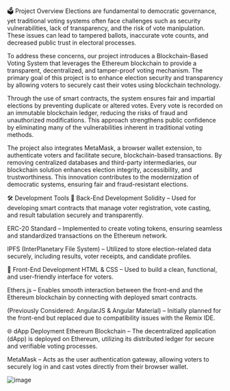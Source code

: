 🗳️ Project Overview
Elections are fundamental to democratic governance, yet traditional voting systems often face challenges such as security vulnerabilities, lack of transparency, and the risk of vote manipulation. These issues can lead to tampered ballots, inaccurate vote counts, and decreased public trust in electoral processes.

To address these concerns, our project introduces a Blockchain-Based Voting System that leverages the Ethereum blockchain to provide a transparent, decentralized, and tamper-proof voting mechanism. The primary goal of this project is to enhance election security and transparency by allowing voters to securely cast their votes using blockchain technology.

Through the use of smart contracts, the system ensures fair and impartial elections by preventing duplicate or altered votes. Every vote is recorded on an immutable blockchain ledger, reducing the risks of fraud and unauthorized modifications. This approach strengthens public confidence by eliminating many of the vulnerabilities inherent in traditional voting methods.

The project also integrates MetaMask, a browser wallet extension, to authenticate voters and facilitate secure, blockchain-based transactions. By removing centralized databases and third-party intermediaries, our blockchain solution enhances election integrity, accessibility, and trustworthiness. This innovation contributes to the modernization of democratic systems, ensuring fair and fraud-resistant elections.

🛠️ Development Tools
🔧 Back-End Development
Solidity – Used for developing smart contracts that manage voter registration, vote casting, and result tabulation securely and transparently.

ERC-20 Standard – Implemented to create voting tokens, ensuring seamless and standardized transactions on the Ethereum network.

IPFS (InterPlanetary File System) – Utilized to store election-related data securely, including results, voter receipts, and candidate profiles.

🎨 Front-End Development
HTML & CSS – Used to build a clean, functional, and user-friendly interface for voters.

Ethers.js – Enables smooth interaction between the front-end and the Ethereum blockchain by connecting with deployed smart contracts.

(Previously Considered: AngularJS & Angular Material) – Initially planned for the front-end but replaced due to compatibility issues with the Remix IDE.

🌐 dApp Deployment
Ethereum Blockchain – The decentralized application (dApp) is deployed on Ethereum, utilizing its distributed ledger for secure and verifiable voting processes.

MetaMask – Acts as the user authentication gateway, allowing voters to securely log in and cast votes directly from their browser wallet.

![image](https://github.com/user-attachments/assets/c22c84d8-0686-4091-bda9-8d94a58a5eda)
